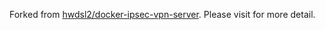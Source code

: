 ﻿Forked from [hwdsl2/docker-ipsec-vpn-server](https://github.com/hwdsl2/docker-ipsec-vpn-server). Please visit for more detail. 
